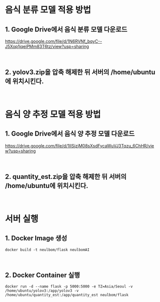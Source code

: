 # 음식 분류 모델 적용 방법

## 1. Google Drive에서 음식 분류 모델 다운로드

https://drive.google.com/file/d/1N6RVNf_bqyC--J5Xop1jqeiPMm83T6tz/view?usp=sharing

<br>

## 2. yolov3.zip을 압축 해제한 뒤 서버의 /home/ubuntu에 위치시킨다.

<br>

# 음식 양 추정 모델 적용 방법

## 1. Google Drive에서 음식 양 추정 모델 다운로드

https://drive.google.com/file/d/1IISjzjM08sXsdFycaWuVJ3Tqzu_6ChHR/view?usp=sharing

<br>

## 2. quantity_est.zip을 압축 해제한 뒤 서버의 /home/ubuntu에 위치시킨다.

<br>

# 서버 실행

## 1. Docker Image 생성

```
docker build -t neulbom/flask neulbomAI
```

<br>

## 2. Docker Container 실행

```
docker run -d --name flask -p 5000:5000 -e TZ=Asia/Seoul -v /home/ubuntu/yolov3:/app/yolov3 -v /home/ubuntu/quantity_est:/app/quantity_est neulbom/flask
```
